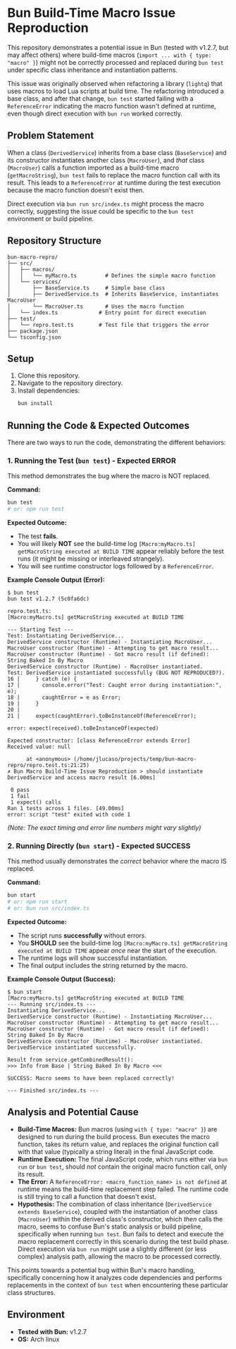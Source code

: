 # Bun Build-Time Macro Issue Reproduction

This repository demonstrates a potential issue in Bun (tested with v1.2.7, but may affect others) where build-time macros (`import ... with { type: "macro" }`) might not be correctly processed and replaced during `bun test` under specific class inheritance and instantiation patterns.

This issue was originally observed when refactoring a library (`lightq`) that uses macros to load Lua scripts at build time. The refactoring introduced a base class, and after that change, `bun test` started failing with a `ReferenceError` indicating the macro function wasn't defined at runtime, even though direct execution with `bun run` worked correctly.

## Problem Statement

When a class (`DerivedService`) inherits from a base class (`BaseService`) and its constructor instantiates another class (`MacroUser`), and *that* class (`MacroUser`) calls a function imported as a build-time macro (`getMacroString`), `bun test` fails to replace the macro function call with its result. This leads to a `ReferenceError` at runtime during the test execution because the macro function doesn't exist then.

Direct execution via `bun run src/index.ts` might process the macro correctly, suggesting the issue could be specific to the `bun test` environment or build pipeline.

## Repository Structure

```
bun-macro-repro/
├── src/
│   ├── macros/
│   │   └── myMacro.ts         # Defines the simple macro function
│   └── services/
│       ├── BaseService.ts     # Simple base class
│       ├── DerivedService.ts  # Inherits BaseService, instantiates MacroUser
│       └── MacroUser.ts       # Uses the macro function
│   └── index.ts             # Entry point for direct execution
├── test/
│   └── repro.test.ts        # Test file that triggers the error
├── package.json
└── tsconfig.json
```

## Setup

1.  Clone this repository.
2.  Navigate to the repository directory.
3.  Install dependencies:
    ```bash
    bun install
    ```

## Running the Code & Expected Outcomes

There are two ways to run the code, demonstrating the different behaviors:

### 1. Running the Test (`bun test`) - Expected ERROR

This method demonstrates the bug where the macro is NOT replaced.

**Command:**

```bash
bun test
# or: npm run test
```

**Expected Outcome:**

*   The test **fails**.
*   You will likely **NOT** see the build-time log `[Macro:myMacro.ts] getMacroString executed at BUILD TIME` appear reliably before the test runs (it might be missing or interleaved strangely).
*   You will see runtime constructor logs followed by a `ReferenceError`.

**Example Console Output (Error):**

```
$ bun test
bun test v1.2.7 (5c0fa6dc)

repro.test.ts:
[Macro:myMacro.ts] getMacroString executed at BUILD TIME

--- Starting Test ---
Test: Instantiating DerivedService...
DerivedService constructor (Runtime) - Instantiating MacroUser...
MacroUser constructor (Runtime) - Attempting to get macro result...
MacroUser constructor (Runtime) - Got macro result (if defined): String Baked In By Macro
DerivedService constructor (Runtime) - MacroUser instantiated.
Test: DerivedService instantiated successfully (BUG NOT REPRODUCED?).
16 |     } catch (e) {
17 |       console.error("Test: Caught error during instantiation:", e);
18 |       caughtError = e as Error;
19 |     }
20 | 
21 |     expect(caughtError).toBeInstanceOf(ReferenceError);
                             ^
error: expect(received).toBeInstanceOf(expected)

Expected constructor: [class ReferenceError extends Error]
Received value: null

      at <anonymous> (/home/jlucaso/projects/temp/bun-macro-repro/repro.test.ts:21:25)
✗ Bun Macro Build-Time Issue Reproduction > should instantiate DerivedService and access macro result [6.00ms]

 0 pass
 1 fail
 1 expect() calls
Ran 1 tests across 1 files. [49.00ms]
error: script "test" exited with code 1
```
*(Note: The exact timing and error line numbers might vary slightly)*

### 2. Running Directly (`bun start`) - Expected SUCCESS

This method usually demonstrates the *correct* behavior where the macro IS replaced.

**Command:**

```bash
bun start
# or: npm run start
# or: bun run src/index.ts
```

**Expected Outcome:**

*   The script runs **successfully** without errors.
*   You **SHOULD** see the build-time log `[Macro:myMacro.ts] getMacroString executed at BUILD TIME` appear *once* near the start of the execution.
*   The runtime logs will show successful instantiation.
*   The final output includes the string returned by the macro.

**Example Console Output (Success):**

```
$ bun start
[Macro:myMacro.ts] getMacroString executed at BUILD TIME
--- Running src/index.ts ---
Instantiating DerivedService...
DerivedService constructor (Runtime) - Instantiating MacroUser...
MacroUser constructor (Runtime) - Attempting to get macro result...
MacroUser constructor (Runtime) - Got macro result (if defined): String Baked In By Macro
DerivedService constructor (Runtime) - MacroUser instantiated.
DerivedService instantiated successfully.

Result from service.getCombinedResult():
>>> Info from Base | String Baked In By Macro <<<

SUCCESS: Macro seems to have been replaced correctly!

--- Finished src/index.ts ---
```

## Analysis and Potential Cause

*   **Build-Time Macros:** Bun macros (using `with { type: "macro" }`) are designed to run during the build process. Bun executes the macro function, takes its return value, and replaces the original function call with that value (typically a string literal) in the final JavaScript code.
*   **Runtime Execution:** The final JavaScript code, which runs either via `bun run` or `bun test`, should *not* contain the original macro function call, only its result.
*   **The Error:** A `ReferenceError: <macro_function_name> is not defined` at runtime means the build-time replacement step failed. The runtime code is still trying to call a function that doesn't exist.
*   **Hypothesis:** The combination of class inheritance (`DerivedService extends BaseService`), coupled with the instantiation of another class (`MacroUser`) within the derived class's constructor, which *then* calls the macro, seems to confuse Bun's static analysis or build pipeline, specifically when running `bun test`. Bun fails to detect and execute the macro replacement correctly in this scenario during the test build phase. Direct execution via `bun run` might use a slightly different (or less complex) analysis path, allowing the macro to be processed correctly.

This points towards a potential bug within Bun's macro handling, specifically concerning how it analyzes code dependencies and performs replacements in the context of `bun test` when encountering these particular class structures.

## Environment

*   **Tested with Bun:** v1.2.7
*   **OS:** Arch linux